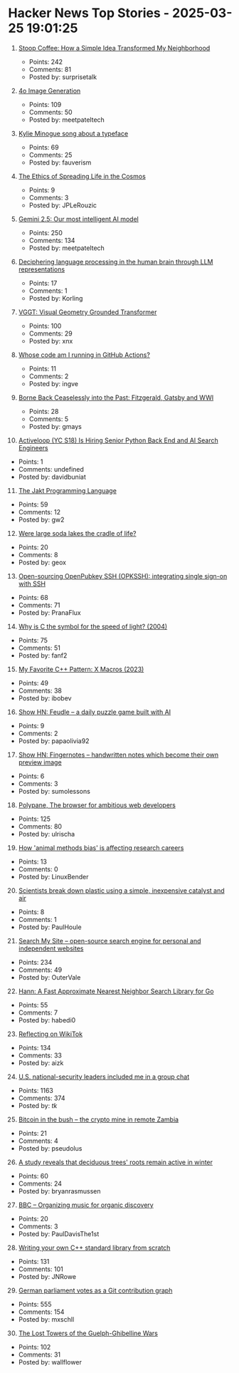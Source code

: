 # Hacker News Top Stories - 2025-03-25 19:01:25

1. [Stoop Coffee: How a Simple Idea Transformed My Neighborhood](https://supernuclear.substack.com/p/stoop-coffee-how-a-simple-idea-transformed)
   - Points: 242
   - Comments: 81
   - Posted by: surprisetalk

2. [4o Image Generation](https://openai.com/index/introducing-4o-image-generation/)
   - Points: 109
   - Comments: 50
   - Posted by: meetpateltech

3. [Kylie Minogue song about a typeface](https://abcdinamo.com/news/german-bold-italic)
   - Points: 69
   - Comments: 25
   - Posted by: fauverism

4. [The Ethics of Spreading Life in the Cosmos](https://www.centauri-dreams.org/2025/03/25/the-ethics-of-spreading-life-in-the-cosmos/)
   - Points: 9
   - Comments: 3
   - Posted by: JPLeRouzic

5. [Gemini 2.5: Our most intelligent AI model](https://blog.google/technology/google-deepmind/gemini-model-thinking-updates-march-2025/)
   - Points: 250
   - Comments: 134
   - Posted by: meetpateltech

6. [Deciphering language processing in the human brain through LLM representations](https://research.google/blog/deciphering-language-processing-in-the-human-brain-through-llm-representations/)
   - Points: 17
   - Comments: 1
   - Posted by: Korling

7. [VGGT: Visual Geometry Grounded Transformer](https://github.com/facebookresearch/vggt)
   - Points: 100
   - Comments: 29
   - Posted by: xnx

8. [Whose code am I running in GitHub Actions?](https://alexwlchan.net/2025/github-actions-audit/)
   - Points: 11
   - Comments: 2
   - Posted by: ingve

9. [Borne Back Ceaselessly into the Past: Fitzgerald, Gatsby and WWI](https://www.theworldwar.org/learn/about-wwi/borne-back-ceaselessly-past-fitzgerald-gatsby-and-wwi)
   - Points: 28
   - Comments: 5
   - Posted by: gmays

10. [Activeloop (YC S18) Is Hiring Senior Python Back End and AI Search Engineers](https://careers.activeloop.ai/)
   - Points: 1
   - Comments: undefined
   - Posted by: davidbuniat

11. [The Jakt Programming Language](https://github.com/SerenityOS/jakt)
   - Points: 59
   - Comments: 12
   - Posted by: gw2

12. [Were large soda lakes the cradle of life?](https://ethz.ch/en/news-and-events/eth-news/news/2025/03/were-large-soda-lakes-the-cradle-of-life.html)
   - Points: 20
   - Comments: 8
   - Posted by: geox

13. [Open-sourcing OpenPubkey SSH (OPKSSH): integrating single sign-on with SSH](https://blog.cloudflare.com/open-sourcing-openpubkey-ssh-opkssh-integrating-single-sign-on-with-ssh/)
   - Points: 68
   - Comments: 71
   - Posted by: PranaFlux

14. [Why is C the symbol for the speed of light? (2004)](https://math.ucr.edu/home/baez/physics/Relativity/SpeedOfLight/c.html)
   - Points: 75
   - Comments: 51
   - Posted by: fanf2

15. [My Favorite C++ Pattern: X Macros (2023)](https://danilafe.com/blog/chapel_x_macros/)
   - Points: 49
   - Comments: 38
   - Posted by: ibobev

16. [Show HN: Feudle – a daily puzzle game built with AI](https://feudlegame.com)
   - Points: 9
   - Comments: 2
   - Posted by: papaolivia92

17. [Show HN: Fingernotes – handwritten notes which become their own preview image](https://fingernotes.com/note/97513380)
   - Points: 6
   - Comments: 3
   - Posted by: sumolessons

18. [Polypane, The browser for ambitious web developers](https://polypane.app/)
   - Points: 125
   - Comments: 80
   - Posted by: ulrischa

19. [How 'animal methods bias' is affecting research careers](https://www.nature.com/articles/d41586-025-00593-3)
   - Points: 13
   - Comments: 0
   - Posted by: LinuxBender

20. [Scientists break down plastic using a simple, inexpensive catalyst and air](https://phys.org/news/2025-03-scientists-plastic-simple-inexpensive-catalyst.html)
   - Points: 8
   - Comments: 1
   - Posted by: PaulHoule

21. [Search My Site – open-source search engine for personal and independent websites](https://searchmysite.net)
   - Points: 234
   - Comments: 49
   - Posted by: OuterVale

22. [Hann: A Fast Approximate Nearest Neighbor Search Library for Go](https://github.com/habedi/hann)
   - Points: 55
   - Comments: 7
   - Posted by: habedi0

23. [Reflecting on WikiTok](https://www.aizk.sh/posts/reflecting-on-wikitok)
   - Points: 134
   - Comments: 33
   - Posted by: aizk

24. [U.S. national-security leaders included me in a group chat](https://www.theatlantic.com/politics/archive/2025/03/trump-administration-accidentally-texted-me-its-war-plans/682151/)
   - Points: 1163
   - Comments: 374
   - Posted by: _tk_

25. [Bitcoin in the bush – the crypto mine in remote Zambia](https://www.bbc.com/news/articles/cly4xe373p4o)
   - Points: 21
   - Comments: 4
   - Posted by: pseudolus

26. [A study reveals that deciduous trees' roots remain active in winter](https://www.creaf.cat/en/articules/deciduous-trees-roots-remain-active-winter)
   - Points: 60
   - Comments: 24
   - Posted by: bryanrasmussen

27. [BBC – Organizing music for organic discovery](https://www.bbc.co.uk/rd/articles/2025-03-orbit-music-discovery-organise-analysis/)
   - Points: 20
   - Comments: 3
   - Posted by: PaulDavisThe1st

28. [Writing your own C++ standard library from scratch](https://nibblestew.blogspot.com/2025/03/writing-your-own-c-standard-library.html)
   - Points: 131
   - Comments: 101
   - Posted by: JNRowe

29. [German parliament votes as a Git contribution graph](https://abstimmung.eu/git/2024)
   - Points: 555
   - Comments: 154
   - Posted by: mxschll

30. [The Lost Towers of the Guelph-Ghibelline Wars](https://www.exurbe.com/the-lost-towers-of-the-guelph-ghibelline-wars/)
   - Points: 102
   - Comments: 31
   - Posted by: wallflower

